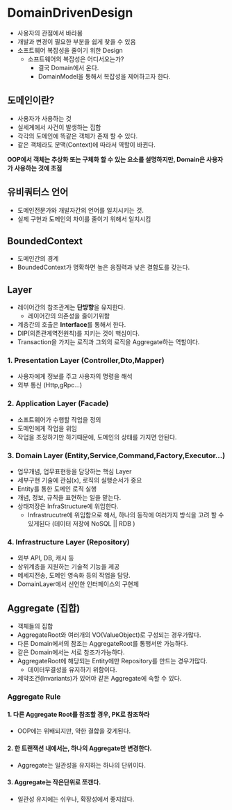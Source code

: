# DomainDrivenDesign
- 사용자의 관점에서 바라봄
- 개발과 변경이 필요한 부분을 쉽게 찾을 수 있음
- 소프트웨어 복잡성을 줄이기 위한 Design
    - 소프트웨어의 복잡성은 어디서오는가?
      - 결국 Domain에서 온다.
      - DomainModel을 통해서 복잡성을 제어하고자 한다.

## 도메인이란?
- 사용자가 사용하는 것
- 실세계에서 사건이 발생하는 집합
- 각각의 도메인에 똑같은 객체가 존재 할 수 있다.
- 같은 객체라도 문맥(Context)에 따라서 역할이 바뀐다.

**OOP에서 객체는 추상화 또는 구체화 할 수 있는 요소를 설명하지만, Domain은 사용자가 사용하는 것에 초점**

## 유비쿼터스 언어
- 도메인전문가와 개발자간의 언어를 일치시키는 것.
- 실제 구현과 도메인의 차이를 줄이기 위해서 일치시킴

## BoundedContext
- 도메인간의 경계
- BoundedContext가 명확하면 높은 응집력과 낮은 결합도를 갖는다.

## Layer
- 레이어간의 참조관계는 **단방향**을 유지한다.
  - 레이어간의 의존성을 줄이기위함 
- 계층간의 호출은 **Interface**를 통해서 한다.
- DIP(의존관계역전원칙)를 지키는 것이 핵심이다.
- Transaction을 가지는 로직과 그외의 로직을 Aggregate하는 역할이다.

### 1. Presentation Layer (Controller,Dto,Mapper)
- 사용자에게 정보를 주고 사용자의 명령을 해석
- 외부 통신 (Http,gRpc...)

### 2. Application Layer (Facade)
- 소프트웨어가 수행할 작업을 정의
- 도메인에게 작업을 위임
- 작업을 조정하기만 하기때문에, 도메인의 상태를 가지면 안된다.

### 3. Domain Layer (Entity,Service,Command,Factory,Executor...)
- 업무개념, 업무표현등을 담당하는 핵심 Layer
- 세부구현 기술에 관심(x), 로직의 실행순서가 중요
- Entity를 통한 도메인 로직 실행
- 개념, 정보, 규칙을 표현하는 일을 맡는다.
- 상태저장은 InfraStructure에 위임한다.
    - Infrastrucutre에 위임함으로 해서, 하나의 동작에 여러가지 방식을 고려 할 수 있게된다
      (데이터 저장에 NoSQL || RDB )

### 4. Infrastructure Layer (Repository)
- 외부 API, DB, 캐시 등 
- 상위계층을 지원하는 기술적 기능을 제공
- 메세지전송, 도메인 영속화 등의 작업을 담당.
- DomainLayer에서 선언한 인터페이스의 구현체

## Aggregate (집합)
- 객체들의 집합
- AggregateRoot와 여러개의 VO(ValueObject)로 구성되는 경우가많다.
- 다른 Domain에서의 참조는 AggregateRoot를 통행서만 가능하다.
- 같은 Domain에서는 서로 참조가가능하다.
- AggregateRoot에 해당되는 Entity에만 Repository를 만드는 경우가많다.
  - 데이터무결성을 유지하기 위함이다. 
- 제약조건(Invariants)가 있어야 같은 Aggregate에 속할 수 있다.


### Aggregate Rule
#### 1. 다른 Aggregate Root를 참조할 경우, PK로 참조하라
- OOP에는 위배되지만, 약한 결합을 갖게된다.

#### 2. 한 트랜잭션 내에서는, 하나의 Aggregate만 변경한다.
- Aggregate는 일관성을 유지하는 하나의 단위이다.

#### 3. Aggregate는 작은단위로 쪼갠다.
- 일관성 유지에는 쉬우나, 확장성에서 좋지않다.